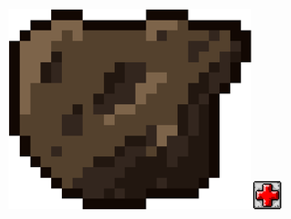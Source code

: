 ![Иллюстрация к проекту](https://github.com/TsatsinYura/123/blob/main/images/asteroid.png)
![Иллюстрация к проекту](https://github.com/TsatsinYura/123/blob/main/images/healthpack.png)
